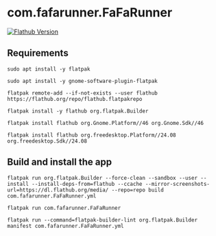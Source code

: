 # com.fafarunner.FaFaRunner

[![Flathub Version](https://img.shields.io/flathub/v/com.fafarunner.FaFaRunner)](https://flathub.org/apps/com.fafarunner.FaFaRunner)

## Requirements

```shell
sudo apt install -y flatpak

sudo apt install -y gnome-software-plugin-flatpak

flatpak remote-add --if-not-exists --user flathub https://flathub.org/repo/flathub.flatpakrepo

flatpak install -y flathub org.flatpak.Builder

flatpak install flathub org.Gnome.Platform//46 org.Gnome.Sdk//46

flatpak install flathub org.freedesktop.Platform//24.08 org.freedesktop.Sdk//24.08
```

## Build and install the app

```shell
flatpak run org.flatpak.Builder --force-clean --sandbox --user --install --install-deps-from=flathub --ccache --mirror-screenshots-url=https://dl.flathub.org/media/ --repo=repo build com.fafarunner.FaFaRunner.yml
```

```shell
flatpak run com.fafarunner.FaFaRunner
```

```shell
flatpak run --command=flatpak-builder-lint org.flatpak.Builder manifest com.fafarunner.FaFaRunner.yml
```
